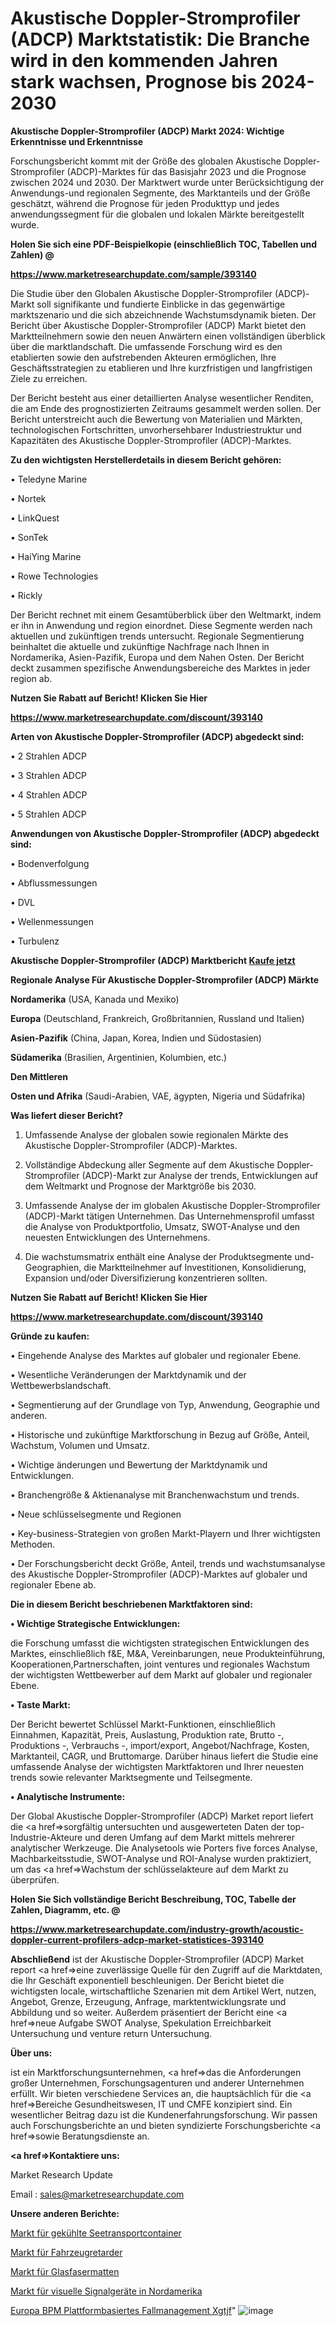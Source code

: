 # Akustische Doppler-Stromprofiler (ADCP) Marktstatistik: Die Branche wird in den kommenden Jahren stark wachsen, Prognose bis 2024-2030

<strong>Akustische Doppler-Stromprofiler (ADCP) Markt 2024: Wichtige Erkenntnisse und Erkenntnisse</strong>

Forschungsbericht kommt mit der Größe des globalen Akustische Doppler-Stromprofiler (ADCP)-Marktes für das Basisjahr 2023 und die Prognose zwischen 2024 und 2030. Der Marktwert wurde unter Berücksichtigung der Anwendungs-und regionalen Segmente, des Marktanteils und der Größe geschätzt, während die Prognose für jeden Produkttyp und jedes anwendungssegment für die globalen und lokalen Märkte bereitgestellt wurde.



<strong>Holen Sie sich eine PDF-Beispielkopie (einschließlich TOC, Tabellen und Zahlen) @
</strong>

<strong><a href=https://www.marketresearchupdate.com/sample/393140>

<strong>https://www.marketresearchupdate.com/sample/393140</u></font></a></strong></strong>

Die Studie über den Globalen Akustische Doppler-Stromprofiler (ADCP)-Markt soll signifikante und fundierte Einblicke in das gegenwärtige marktszenario und die sich abzeichnende Wachstumsdynamik bieten. Der Bericht über Akustische Doppler-Stromprofiler (ADCP) Markt bietet den Marktteilnehmern sowie den neuen Anwärtern einen vollständigen überblick über die marktlandschaft. Die umfassende Forschung wird es den etablierten sowie den aufstrebenden Akteuren ermöglichen, Ihre Geschäftsstrategien zu etablieren und Ihre kurzfristigen und langfristigen Ziele zu erreichen.

Der Bericht besteht aus einer detaillierten Analyse wesentlicher Renditen, die am Ende des prognostizierten Zeitraums gesammelt werden sollen. Der Bericht unterstreicht auch die Bewertung von Materialien und Märkten, technologischen Fortschritten, unvorhersehbarer Industriestruktur und Kapazitäten des Akustische Doppler-Stromprofiler (ADCP)-Marktes.



<strong>Zu den wichtigsten Herstellerdetails in diesem Bericht gehören:</strong>

• Teledyne Marine

• Nortek

• LinkQuest

• SonTek

• HaiYing Marine

• Rowe Technologies

• Rickly

Der Bericht rechnet mit einem Gesamtüberblick über den Weltmarkt, indem er ihn in Anwendung und region einordnet. Diese Segmente werden nach aktuellen und zukünftigen trends untersucht. Regionale Segmentierung beinhaltet die aktuelle und zukünftige Nachfrage nach Ihnen in Nordamerika, Asien-Pazifik, Europa und dem Nahen Osten. Der Bericht deckt zusammen spezifische Anwendungsbereiche des Marktes in jeder region ab.



<strong>Nutzen Sie Rabatt auf Bericht! Klicken Sie Hier
</strong>

<strong><a href=https://www.marketresearchupdate.com/discount/393140>https://www.marketresearchupdate.com/discount/393140</b></u></font></strong></a>



<strong>Arten von Akustische Doppler-Stromprofiler (ADCP) abgedeckt sind:</strong>

• 2 Strahlen ADCP

• 3 Strahlen ADCP

• 4 Strahlen ADCP

• 5 Strahlen ADCP



<strong>Anwendungen von Akustische Doppler-Stromprofiler (ADCP) abgedeckt sind:</strong>

• Bodenverfolgung

• Abflussmessungen

• DVL

• Wellenmessungen

• Turbulenz



<strong>Akustische Doppler-Stromprofiler (ADCP) Marktbericht <a href=https://www.marketresearchupdate.com/buynow/393140>Kaufe jetzt</a></strong>



<strong>Regionale Analyse Für Akustische Doppler-Stromprofiler (ADCP) Märkte</strong>



<strong>Nordamerika</strong> (USA, Kanada und Mexiko)



<strong>Europa</strong> (Deutschland, Frankreich, Großbritannien, Russland und Italien)



<strong>Asien-Pazifik</strong> (China, Japan, Korea, Indien und Südostasien)



<strong>Südamerika</strong> (Brasilien, Argentinien, Kolumbien, etc.)



<strong>Den Mittleren</strong> 

<strong>Osten und Afrika</strong> (Saudi-Arabien, VAE, ägypten, Nigeria und Südafrika)



<strong>Was liefert dieser Bericht?</strong>

1. Umfassende Analyse der globalen sowie regionalen Märkte des Akustische Doppler-Stromprofiler (ADCP)-Marktes.

2. Vollständige Abdeckung aller Segmente auf dem Akustische Doppler-Stromprofiler (ADCP)-Markt zur Analyse der trends, Entwicklungen auf dem Weltmarkt und Prognose der Marktgröße bis 2030.

3. Umfassende Analyse der im globalen Akustische Doppler-Stromprofiler (ADCP)-Markt tätigen Unternehmen. Das Unternehmensprofil umfasst die Analyse von Produktportfolio, Umsatz, SWOT-Analyse und den neuesten Entwicklungen des Unternehmens.

4. Die wachstumsmatrix enthält eine Analyse der Produktsegmente und-Geographien, die Marktteilnehmer auf Investitionen, Konsolidierung, Expansion und/oder Diversifizierung konzentrieren sollten.



<strong>Nutzen Sie Rabatt auf Bericht! Klicken Sie Hier
</strong>

<strong><a href=https://www.marketresearchupdate.com/discount/393140>https://www.marketresearchupdate.com/discount/393140</b></u></font></strong></a>



<strong>Gründe zu kaufen:</strong>

• Eingehende Analyse des Marktes auf globaler und regionaler Ebene.

• Wesentliche Veränderungen der Marktdynamik und der Wettbewerbslandschaft.

• Segmentierung auf der Grundlage von Typ, Anwendung, Geographie und anderen.

• Historische und zukünftige Marktforschung in Bezug auf Größe, Anteil, Wachstum, Volumen und Umsatz.

• Wichtige änderungen und Bewertung der Marktdynamik und Entwicklungen.

• Branchengröße &amp; Aktienanalyse mit Branchenwachstum und trends.

• Neue schlüsselsegmente und Regionen

• Key-business-Strategien von großen Markt-Playern und Ihrer wichtigsten Methoden.

• Der Forschungsbericht deckt Größe, Anteil, trends und wachstumsanalyse des Akustische Doppler-Stromprofiler (ADCP)-Marktes auf globaler und regionaler Ebene ab.



<strong>Die in diesem Bericht beschriebenen Marktfaktoren sind:</strong>



<strong>• Wichtige Strategische Entwicklungen:</strong>

die Forschung umfasst die wichtigsten strategischen Entwicklungen des Marktes, einschließlich f&amp;E, M&amp;A, Vereinbarungen, neue Produkteinführung, Kooperationen,Partnerschaften, joint ventures und regionales Wachstum der wichtigsten Wettbewerber auf dem Markt auf globaler und regionaler Ebene.



<strong>• Taste Markt:</strong>

Der Bericht bewertet Schlüssel Markt-Funktionen, einschließlich Einnahmen, Kapazität, Preis, Auslastung, Produktion rate, Brutto -, Produktions -, Verbrauchs -, import/export, Angebot/Nachfrage, Kosten, Marktanteil, CAGR, und Bruttomarge. Darüber hinaus liefert die Studie eine umfassende Analyse der wichtigsten Marktfaktoren und Ihrer neuesten trends sowie relevanter Marktsegmente und Teilsegmente.



<strong>• Analytische Instrumente:</strong>

Der Global Akustische Doppler-Stromprofiler (ADCP) Market report liefert die <a href=>sorgf</a>ältig untersuchten und ausgewerteten Daten der top-Industrie-Akteure und deren Umfang auf dem Markt mittels mehrerer analytischer Werkzeuge. Die Analysetools wie Porters five forces Analyse, Machbarkeitsstudie, SWOT-Analyse und ROI-Analyse wurden praktiziert, um das <a href=>Wachstum</a> der schlüsselakteure auf dem Markt zu überprüfen.



<strong>Holen Sie Sich vollständige Bericht Beschreibung, TOC, Tabelle der Zahlen, Diagramm, etc. @ </strong>

<strong><a href=https://www.marketresearchupdate.com/industry-growth/acoustic-doppler-current-profilers-adcp-market-statistices-393140>https://www.marketresearchupdate.com/industry-growth/acoustic-doppler-current-profilers-adcp-market-statistices-393140</a></font></strong>



<strong>Abschließend</strong> ist der Akustische Doppler-Stromprofiler (ADCP) Market report <a href=>eine</a> zuverlässige Quelle für den Zugriff auf die Marktdaten, die Ihr Geschäft exponentiell beschleunigen. Der Bericht bietet die wichtigsten locale, wirtschaftliche Szenarien mit dem Artikel Wert, nutzen, Angebot, Grenze, Erzeugung, Anfrage, marktentwicklungsrate und Abbildung und so weiter. Außerdem präsentiert der Bericht eine <a href=>neue</a> Aufgabe SWOT Analyse, Spekulation Erreichbarkeit Untersuchung und venture return Untersuchung.



<strong>Über uns:</strong>

 ist ein Marktforschungsunternehmen, <a href=>das</a> die Anforderungen großer Unternehmen, Forschungsagenturen und anderer Unternehmen erfüllt. Wir bieten verschiedene Services an, die hauptsächlich für die <a href=>Bereiche</a> Gesundheitswesen, IT und CMFE konzipiert sind. Ein wesentlicher Beitrag dazu ist die Kundenerfahrungsforschung. Wir passen auch Forschungsberichte an und bieten syndizierte Forschungsberichte <a href=>sowie</a> Beratungsdienste an.



<strong><a href=>Kontaktiere uns:</a></strong>

Market Research Update

Email : sales@marketresearchupdate.com



<strong>Unsere anderen Berichte:</strong>

<a href=https://www.linkedin.com/pulse/refrigerated-sea-transport-containers-market>Markt für gekühlte Seetransportcontainer</a>

<a href=https://www.linkedin.com/pulse/vehicle-retarder-market-sizing-up-anticipating>Markt für Fahrzeugretarder</a>

<a href=https://www.linkedin.com/pulse/fiberglass-mat-market-2023-remarking-enormous>Markt für Glasfasermatten</a>

<a href=https://www.linkedin.com/pulse/north-america-visual-signaling-devices-market>Markt für visuelle Signalgeräte in Nordamerika</a>

<a href=https://www.linkedin.com/pulse/europe-bpm-platform-based-case-management-xgtjf/>Europa BPM Plattformbasiertes Fallmanagement Xgtjf</a>"
![image](https://github.com/meghapanth/markettrends/assets/163847665/d119a368-baaf-4cc1-8047-7806eb7fab3d)
